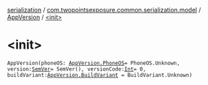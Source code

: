 [serialization](../../index.md) / [com.twopointsexposure.common.serialization.model](../index.md) / [AppVersion](index.md) / [&lt;init&gt;](./-init-.md)

# &lt;init&gt;

`AppVersion(phoneOS: `[`AppVersion.PhoneOS`](-phone-o-s/index.md)` = PhoneOS.Unknown, version: `[`SemVer`](../-sem-ver/index.md)` = SemVer(), versionCode: `[`Int`](https://kotlinlang.org/api/latest/jvm/stdlib/kotlin/-int/index.html)` = 0, buildVariant: `[`AppVersion.BuildVariant`](-build-variant/index.md)` = BuildVariant.Unknown)`
